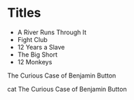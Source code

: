 # Titles

- A River Runs Through It
- Fight Club
- 12 Years a Slave
- The Big Short
- 12 Monkeys

The Curious Case of Benjamin Button





cat
The Curious Case of Benjamin Button
